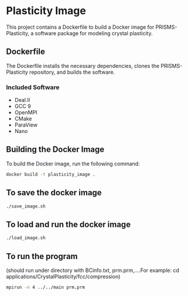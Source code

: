 # Plasticity Image

This project contains a Dockerfile to build a Docker image for PRISMS-Plasticity, a software package for modeling crystal plasticity.

## Dockerfile

The Dockerfile installs the necessary dependencies, clones the PRISMS-Plasticity repository, and builds the software.

### Included Software

- Deal.II
- GCC 9
- OpenMPI
- CMake
- ParaView
- Nano

## Building the Docker Image

To build the Docker image, run the following command:

```sh
docker build -t plasticity_image .
```

##  To save the docker image
```sh
./save_image.sh
```


## To load and run the docker image
```sh
./load_image.sh
```


## To run the program
(should run under directory with BCinfo.txt, prm.prm,....For example: cd applications/CrystalPlasticity/fcc/compression)
```sh
mpirun -n 4 ../../main prm.prm
```
